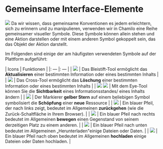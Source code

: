 # Gemeinsame Interface-Elemente

![](../../.gitbook/assets/images24%20%285%29.png) Da wir wissen, dass gemeinsame Konventionen es jedem erleichtern, sich zu erinnern und zu manipulieren, verwenden wir in Chamilo eine Reihe gemeinsamer visueller Symbole. Diese Symbole können allein stehen und eine Aktion darstellen oder mit einem anderen Symbol gekoppelt sein, das das Objekt der Aktion darstellt.

Im Folgenden sind einige der am häufigsten verwendeten Symbole auf der Plattform aufgeführt:

\| Icons \| Funktionen \| \|: — \|: — \| \| ![](../../.gitbook/assets/graphics112%20%284%29.png) \| Das Bleistift-Tool ermöglicht das **Aktualisieren** einer bestimmten Information oder eines bestimmten Inhalts \| \| ![](../../.gitbook/assets/images7%20%288%29.png) \| Das Cross-Tool ermöglicht das **Löschung** einer bestimmten Information oder eines bestimmten Inhalts \| \| ![](../../.gitbook/assets/images8%20%288%29.png) ![](../../.gitbook/assets/images9%20%288%29.png) \| Mit dem Eye-Tool können Sie die **Sichtbarkeit** eines Informationsstandes/ eines Inhalts ändern \| \| ![](../../.gitbook/assets/graphics138%20%282%29.png) \| Der Markierer **gelber Stern** auf einem beliebigen Symbol symbolisiert die **Schöpfung** einer **neue** Ressource \| \| ![](../../.gitbook/assets/graphics346%20%282%29.png) \| Ein blauer Pfeil, der nach links zeigt, bedeutet im Allgemeinen **zurückgehen** \(wie die Zurück-Schaltfläche in Ihrem Browser\). \| \| ![](../../.gitbook/assets/graphics347%20%285%29.png) \| Ein blauer Pfeil nach rechts bedeutet im Allgemeinen **bewegen** einen Gegenstand von seinem derzeitigen Platz zu einem anderen. \| \| ![](../../.gitbook/assets/images277%20%282%29.png) \| Ein blauer Pfeil nach unten bedeutet im Allgemeinen „Herunterladen"einige Dateien oder Daten. \| \| ![](../../.gitbook/assets/graphics348%20%284%29.png) \| Ein blauer Pfeil nach oben bedeutet im Allgemeinen **hochladen** einige Dateien oder Daten hochladen. \|

